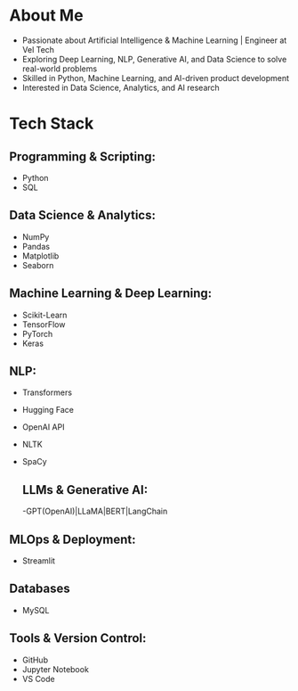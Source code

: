 # About Me

- Passionate about Artificial Intelligence & Machine Learning | Engineer at Vel Tech
- Exploring Deep Learning, NLP, Generative AI, and Data Science to solve real-world problems
- Skilled in Python, Machine Learning, and AI-driven product development
- Interested in Data Science, Analytics, and AI research

# Tech Stack

##  Programming & Scripting:
- Python 
- SQL


##  Data Science & Analytics:
- NumPy
- Pandas
- Matplotlib
- Seaborn

##  Machine Learning & Deep Learning:
- Scikit-Learn
- TensorFlow
- PyTorch
- Keras

##  NLP:
- Transformers
- Hugging Face
- OpenAI API
- NLTK
- SpaCy

  ## LLMs & Generative AI:
  -GPT(OpenAI)|LLaMA|BERT|LangChain

##  MLOps & Deployment:
- Streamlit


##  Databases
- MySQL


##  Tools & Version Control:
- GitHub
- Jupyter Notebook
- VS Code
